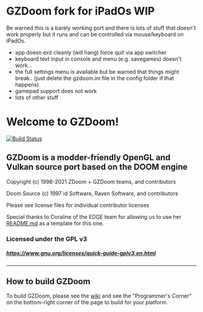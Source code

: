 # GZDoom fork for iPadOs WIP

Be warned this is a barely working port and there is lots of stuff that doesn't work properly but it runs and can be controlled via mouse/keyboard on iPadOs.

- app doesn exit cleanly (will hang) force quit via app switcher
- keyboard text input in console and menu (e.g. savegames) doesn't work...
- the full settings menu is available but be warned that things might break.. (just delete the gzdoom.ini file in the config folder if that happens)
- gamepad support does not work
- lots of other stuff



# Welcome to GZDoom!

[![Build Status](https://github.com/coelckers/gzdoom/workflows/Continuous%20Integration/badge.svg)](https://github.com/coelckers/gzdoom/actions?query=workflow%3A%22Continuous+Integration%22)

## GZDoom is a modder-friendly OpenGL and Vulkan source port based on the DOOM engine

Copyright (c) 1998-2021 ZDoom + GZDoom teams, and contributors

Doom Source (c) 1997 id Software, Raven Software, and contributors

Please see license files for individual contributor licenses

Special thanks to Coraline of the EDGE team for allowing us to use her [README.md](https://github.com/3dfxdev/EDGE/blob/master/README.md) as a template for this one.

### Licensed under the GPL v3
##### https://www.gnu.org/licenses/quick-guide-gplv3.en.html
---

## How to build GZDoom

To build GZDoom, please see the [wiki](https://zdoom.org/wiki/) and see the "Programmer's Corner" on the bottom-right corner of the page to build for your platform.

